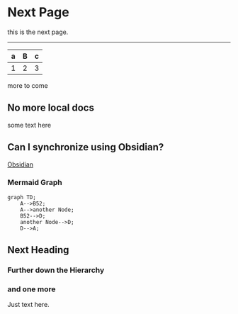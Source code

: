 # Next Page

this is the next page.

---------

| a | B | c |
|---|---|---|
| 1 | 2 | 3 |

more to come
## No more local docs

some text here

## Can I synchronize using Obsidian?

[Obsidian](https://obsidian.md)

### Mermaid Graph

```mermaid
graph TD;
    A-->B52;
    A-->another Node;
    B52-->D;
    another Node-->D;
    D-->A;
```

## Next Heading

### Further down the Hierarchy

### and one more

Just text here.

